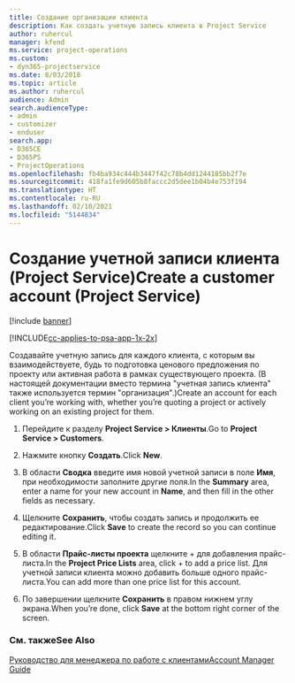```yaml
---
title: Создание организации клиента
description: Как создать учетную запись клиента в Project Service
author: ruhercul
manager: kfend
ms.service: project-operations
ms.custom:
- dyn365-projectservice
ms.date: 8/03/2018
ms.topic: article
ms.author: ruhercul
audience: Admin
search.audienceType:
- admin
- customizer
- enduser
search.app:
- D365CE
- D365PS
- ProjectOperations
ms.openlocfilehash: fb4ba934c444b3447f42c78b4dd1244185bb2f7e
ms.sourcegitcommit: 418fa1fe9d605b8faccc2d5dee1b04b4e753f194
ms.translationtype: HT
ms.contentlocale: ru-RU
ms.lasthandoff: 02/10/2021
ms.locfileid: "5144834"
---
```

# <a name="create-a-customer-account-project-service"></a><span data-ttu-id="82f13-103">Создание учетной записи клиента (Project Service)</span><span class="sxs-lookup"><span data-stu-id="82f13-103">Create a customer account (Project Service)</span></span>

[!include [banner](../includes/psa-now-project-operations.md)]

[!INCLUDE[cc-applies-to-psa-app-1x-2x](../includes/cc-applies-to-psa-app-1x-2x.md)]

<span data-ttu-id="82f13-104">Создавайте учетную запись для каждого клиента, с которым вы взаимодействуете, будь то подготовка ценового предложения по проекту или активная работа в рамках существующего проекта. (В настоящей документации вместо термина "учетная запись клиента" также используется термин "организация".)</span><span class="sxs-lookup"><span data-stu-id="82f13-104">Create an account for each client you’re working with, whether you’re quoting a project or actively working on an existing project for them.</span></span>  
  
1.  <span data-ttu-id="82f13-105">Перейдите к разделу **Project Service > Клиенты**.</span><span class="sxs-lookup"><span data-stu-id="82f13-105">Go to **Project Service > Customers**.</span></span>  
  
2.  <span data-ttu-id="82f13-106">Нажмите кнопку **Создать**.</span><span class="sxs-lookup"><span data-stu-id="82f13-106">Click **New**.</span></span>  
  
3.  <span data-ttu-id="82f13-107">В области **Сводка** введите имя новой учетной записи в поле **Имя**, при необходимости заполните другие поля.</span><span class="sxs-lookup"><span data-stu-id="82f13-107">In the **Summary** area, enter a name for your new account in **Name**, and then fill in the other fields as necessary.</span></span>  
  
4.  <span data-ttu-id="82f13-108">Щелкните **Сохранить**, чтобы создать запись и продолжить ее редактирование.</span><span class="sxs-lookup"><span data-stu-id="82f13-108">Click **Save** to create the record so you can continue editing it.</span></span>  
  
5.  <span data-ttu-id="82f13-109">В области **Прайс-листы проекта** щелкните + для добавления прайс-листа.</span><span class="sxs-lookup"><span data-stu-id="82f13-109">In the **Project Price Lists** area, click + to add a price list.</span></span> <span data-ttu-id="82f13-110">Для учетной записи клиента можно добавить больше одного прайс-листа.</span><span class="sxs-lookup"><span data-stu-id="82f13-110">You can add more than one price list for this account.</span></span>  
  
6.  <span data-ttu-id="82f13-111">По завершении щелкните **Сохранить** в правом нижнем углу экрана.</span><span class="sxs-lookup"><span data-stu-id="82f13-111">When you’re done, click **Save** at the bottom right corner of the screen.</span></span>  
  
### <a name="see-also"></a><span data-ttu-id="82f13-112">См. также</span><span class="sxs-lookup"><span data-stu-id="82f13-112">See Also</span></span>  
 [<span data-ttu-id="82f13-113">Руководство для менеджера по работе с клиентами</span><span class="sxs-lookup"><span data-stu-id="82f13-113">Account Manager Guide</span></span>](../psa/account-manager-guide.md)
